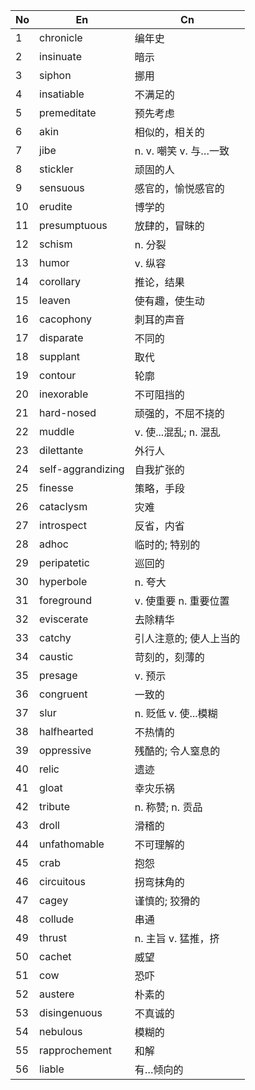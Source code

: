 
| No  | En                | Cn               |
| --- | ----------------- | ---------------- |
| 1   | chronicle         | 编年史              |
| 2   | insinuate         | 暗示               |
| 3   | siphon            | 挪用               |
| 4   | insatiable        | 不满足的             |
| 5   | premeditate       | 预先考虑             |
| 6   | akin              | 相似的，相关的          |
| 7   | jibe              | n. v. 嘲笑 v. 与…一致 |
| 8   | stickler          | 顽固的人             |
| 9   | sensuous          | 感官的，愉悦感官的        |
| 10  | erudite           | 博学的              |
| 11  | presumptuous      | 放肆的，冒昧的          |
| 12  | schism            | n. 分裂            |
| 13  | humor             | v. 纵容            |
| 14  | corollary         | 推论，结果            |
| 15  | leaven            | 使有趣，使生动          |
| 16  | cacophony         | 刺耳的声音            |
| 17  | disparate         | 不同的              |
| 18  | supplant          | 取代               |
| 19  | contour           | 轮廓               |
| 20  | inexorable        | 不可阻挡的            |
| 21  | hard-nosed        | 顽强的，不屈不挠的        |
| 22  | muddle            | v. 使...混乱; n. 混乱 |
| 23  | dilettante        | 外行人              |
| 24  | self-aggrandizing | 自我扩张的            |
| 25  | finesse           | 策略，手段            |
| 26  | cataclysm         | 灾难               |
| 27  | introspect        | 反省，内省            |
| 28  | adhoc             | 临时的; 特别的         |
| 29  | peripatetic       | 巡回的              |
| 30  | hyperbole         | n. 夸大            |
| 31  | foreground        | v. 使重要 n. 重要位置   |
| 32  | eviscerate        | 去除精华             |
| 33  | catchy            | 引人注意的; 使人上当的     |
| 34  | caustic           | 苛刻的，刻薄的          |
| 35  | presage           | v. 预示            |
| 36  | congruent         | 一致的              |
| 37  | slur              | n. 贬低 v. 使...模糊  |
| 38  | halfhearted       | 不热情的             |
| 39  | oppressive        | 残酷的; 令人窒息的       |
| 40  | relic             | 遗迹               |
| 41  | gloat             | 幸灾乐祸             |
| 42  | tribute           | n. 称赞; n. 贡品     |
| 43  | droll             | 滑稽的              |
| 44  | unfathomable      | 不可理解的            |
| 45  | crab              | 抱怨               |
| 46  | circuitous        | 拐弯抹角的            |
| 47  | cagey             | 谨慎的; 狡猾的         |
| 48  | collude           | 串通               |
| 49  | thrust            | n. 主旨 v. 猛推，挤    |
| 50  | cachet            | 威望               |
| 51  | cow               | 恐吓               |
| 52  | austere           | 朴素的              |
| 53  | disingenuous      | 不真诚的             |
| 54  | nebulous          | 模糊的              |
| 55  | rapprochement     | 和解               |
| 56  | liable            | 有…倾向的            |

